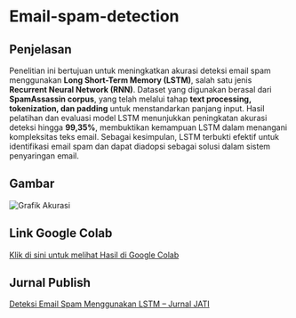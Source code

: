 #   Email-spam-detection

## Penjelasan
Penelitian ini bertujuan untuk meningkatkan akurasi deteksi email spam menggunakan **Long Short-Term Memory (LSTM)**, salah satu jenis **Recurrent Neural Network (RNN)**. Dataset yang digunakan berasal dari **SpamAssassin corpus**, yang telah melalui tahap **text processing, tokenization, dan padding** untuk menstandarkan panjang input. Hasil pelatihan dan evaluasi model LSTM menunjukkan peningkatan akurasi deteksi hingga **99,35%**, membuktikan kemampuan LSTM dalam menangani kompleksitas teks email. Sebagai kesimpulan, LSTM terbukti efektif untuk identifikasi email spam dan dapat diadopsi sebagai solusi dalam sistem penyaringan email.  

## Gambar
![Grafik Akurasi](https://drive.google.com/uc?export=view&id=1YWIEifPpP-RAdI7iV61MqqZR81jRQecR)

## Link Google Colab
[Klik di sini untuk melihat Hasil di Google Colab](https://colab.research.google.com/drive/1imJdN_ClxLYozhgBTfcU51E3vk_0_GT2?usp=sharing)  

## Jurnal Publish
[Deteksi Email Spam Menggunakan LSTM – Jurnal JATI](https://doi.org/10.36040/jati.v8i6.11474)  
